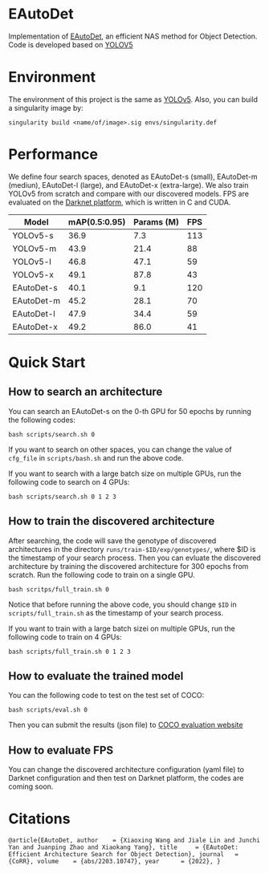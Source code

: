 # EAutoDet
Implementation of [EAutoDet](), an efficient NAS method for Object Detection. Code is developed based on [YOLOV5](https://github.com/ultralytics/yolov5)

# Environment

The environment of this project is the same as [YOLOv5](https://github.com/ultralytics/yolov5). Also, you can build a singularity image by:

`singularity build <name/of/image>.sig envs/singularity.def`

# Performance

We define four search spaces, denoted as EAutoDet-s (small), EAutoDet-m (mediun), EAutoDet-l (large), and EAutoDet-x (extra-large). We also train YOLOv5 from scratch and compare with our discovered models. FPS are evaluated on the [Darknet platform](https://github.com/pjreddie/darknet), which is written in C and CUDA.

| Model         | mAP(0.5:0.95) | Params (M) | FPS |
| ------------------ |---------- |----------- |----|
| YOLOv5-s   |   36.9     | 7.3      |113|
| YOLOv5-m   |   43.9     | 21.4     |88|
| YOLOv5-l   |   46.8     | 47.1     |59|
| YOLOv5-x   |   49.1     | 87.8     |43|
| EAutoDet-s   |   40.1   | 9.1      |120|
| EAutoDet-m   |   45.2   | 28.1     |70|
| EAutoDet-l   |   47.9   | 34.4     |59|
| EAutoDet-x   |   49.2   | 86.0     |41

# Quick Start
## How to search an architecture
You can search an EAutoDet-s on the 0-th GPU for 50 epochs by running the following codes:

`bash scripts/search.sh 0`

If you want to search on other spaces, you can change the value of `cfg_file` in `scripts/bash.sh` and run the above code.

If you want to search with a large batch size on multiple GPUs, run the following code to search on 4 GPUs:

`bash scripts/search.sh 0 1 2 3`

## How to train the discovered architecture
After searching, the code will save the genotype of discovered architectures in the directory `runs/train-$ID/exp/genotypes/`, where $ID is the timestamp of your search process. Then you can evluate the discovered architecture by training the discovered architecture for 300 epochs from scratch. Run the following code to train on a single GPU.

`bash scritps/full_train.sh 0`

Notice that before running the above code, you should change `$ID` in `scripts/full_train.sh` as the timestamp of your search process.

If you want to train with a large batch sizei on multiple GPUs, run the following code to train on 4 GPUs:

`bash scripts/full_train.sh 0 1 2 3`

## How to evaluate the trained model
You can the following code to test on the test set of COCO:

`bash scripts/eval.sh 0`

Then you can submit the results (json file) to [COCO evaluation website](https://competitions.codalab.org/competitions/20794#learn_the_details)

## How to evaluate FPS
You can change the discovered architecture configuration (yaml file) to Darknet configuration and then test on Darknet platform, the codes are coming soon.


# Citations
`
@article{EAutoDet,
  author    = {Xiaoxing Wang and
               Jiale Lin and
               Junchi Yan and
               Juanping Zhao and
               Xiaokang Yang},
  title     = {EAutoDet: Efficient Architecture Search for Object Detection},
  journal   = {CoRR},
  volume    = {abs/2203.10747},
  year      = {2022},
}
`
